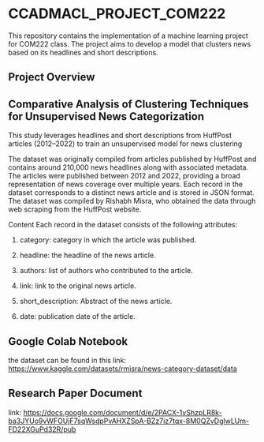 # CCADMACL_PROJECT_COM222
This repository contains the implementation of a machine learning project for COM222 class. The project aims to develop a model that clusters news based on its headlines and short descriptions.

## Project Overview

## Comparative Analysis of Clustering Techniques for Unsupervised News Categorization

This study leverages headlines and short descriptions from HuffPost articles (2012–2022) to train an unsupervised model for news clustering

The dataset was originally compiled from articles published by HuffPost and contains around 210,000 news headlines along with associated metadata. The articles were published between 2012 and 2022, providing a broad representation of news coverage over multiple years. Each record in the dataset corresponds to a distinct news article and is stored in JSON format. The dataset was compiled by Rishabh Misra, who obtained the data through web scraping from the HuffPost website.

Content Each record in the dataset consists of the following attributes:

1. category: category in which the article was published.

2. headline: the headline of the news article.

3. authors: list of authors who contributed to the article.

4. link: link to the original news article.

5. short_description: Abstract of the news article.

6. date: publication date of the article.


## Google Colab Notebook

the dataset can be found in this link:
https://www.kaggle.com/datasets/rmisra/news-category-dataset/data

## Research Paper Document
link: https://docs.google.com/document/d/e/2PACX-1vShzpLR8k-ba3JYUo9vWFOUjF7sqWsdpPvAHXZSpA-BZz7iz7tqx-8M0QZvDglwLUm-FD22XGuPd32R/pub
